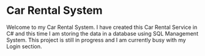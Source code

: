 # Car Rental System

Welcome to my Car Rental System. I have created this Car Rental Service in C# and this time I am storing the data in a database
using SQL Management System. This project is still in progress and I am currently busy with my Login section. 
